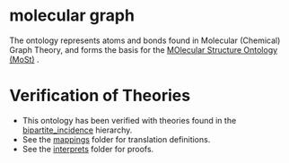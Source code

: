# molecular graph

The ontology represents atoms and bonds found in Molecular (Chemical) Graph Theory, and forms the basis for the [MOlecular Structure Ontology (MoSt)](https://github.com/gruninger/colore/blob/master/ontologies/most/) .

Verification of Theories
================================================
- This ontology has been verified with theories found in the [bipartite_incidence](https://github.com/gruninger/colore/blob/master/ontologies/bipartite_incidence/) hierarchy.
- See the [mappings](https://github.com/gruninger/colore/blob/master/ontologies/molecular_graph/mappings/) folder for translation definitions.
- See the [interprets](https://github.com/gruninger/colore/blob/master/ontologies/molecular_graph/interprets/) folder for proofs.